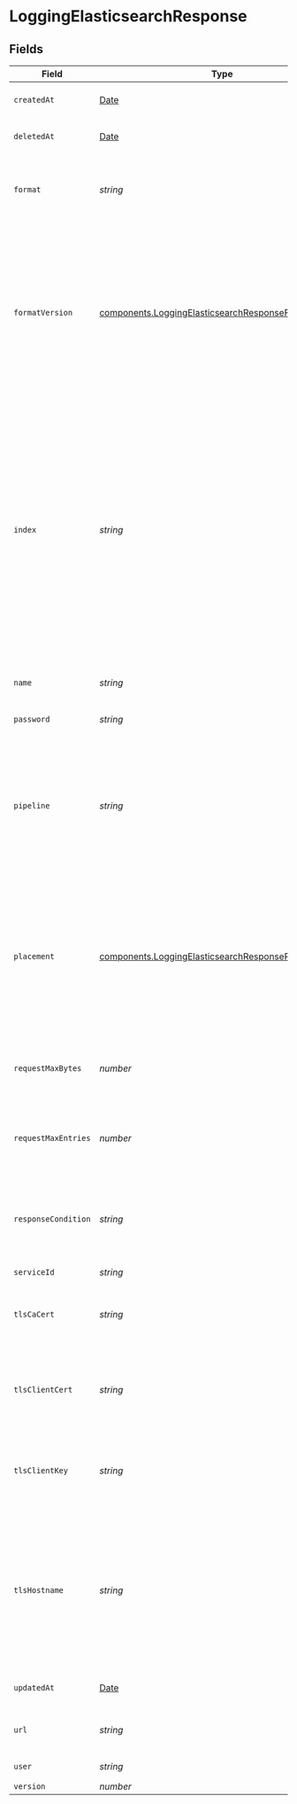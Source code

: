 # LoggingElasticsearchResponse


## Fields

| Field                                                                                                                                                                                                                                                                                                                                                                                                                                                  | Type                                                                                                                                                                                                                                                                                                                                                                                                                                                   | Required                                                                                                                                                                                                                                                                                                                                                                                                                                               | Description                                                                                                                                                                                                                                                                                                                                                                                                                                            | Example                                                                                                                                                                                                                                                                                                                                                                                                                                                |
| ------------------------------------------------------------------------------------------------------------------------------------------------------------------------------------------------------------------------------------------------------------------------------------------------------------------------------------------------------------------------------------------------------------------------------------------------------ | ------------------------------------------------------------------------------------------------------------------------------------------------------------------------------------------------------------------------------------------------------------------------------------------------------------------------------------------------------------------------------------------------------------------------------------------------------ | ------------------------------------------------------------------------------------------------------------------------------------------------------------------------------------------------------------------------------------------------------------------------------------------------------------------------------------------------------------------------------------------------------------------------------------------------------ | ------------------------------------------------------------------------------------------------------------------------------------------------------------------------------------------------------------------------------------------------------------------------------------------------------------------------------------------------------------------------------------------------------------------------------------------------------ | ------------------------------------------------------------------------------------------------------------------------------------------------------------------------------------------------------------------------------------------------------------------------------------------------------------------------------------------------------------------------------------------------------------------------------------------------------ |
| `createdAt`                                                                                                                                                                                                                                                                                                                                                                                                                                            | [Date](https://developer.mozilla.org/en-US/docs/Web/JavaScript/Reference/Global_Objects/Date)                                                                                                                                                                                                                                                                                                                                                          | :heavy_minus_sign:                                                                                                                                                                                                                                                                                                                                                                                                                                     | Date and time in ISO 8601 format.                                                                                                                                                                                                                                                                                                                                                                                                                      | 2020-04-09T18:14:30Z                                                                                                                                                                                                                                                                                                                                                                                                                                   |
| `deletedAt`                                                                                                                                                                                                                                                                                                                                                                                                                                            | [Date](https://developer.mozilla.org/en-US/docs/Web/JavaScript/Reference/Global_Objects/Date)                                                                                                                                                                                                                                                                                                                                                          | :heavy_minus_sign:                                                                                                                                                                                                                                                                                                                                                                                                                                     | Date and time in ISO 8601 format.                                                                                                                                                                                                                                                                                                                                                                                                                      | 2020-04-09T18:14:30Z                                                                                                                                                                                                                                                                                                                                                                                                                                   |
| `format`                                                                                                                                                                                                                                                                                                                                                                                                                                               | *string*                                                                                                                                                                                                                                                                                                                                                                                                                                               | :heavy_minus_sign:                                                                                                                                                                                                                                                                                                                                                                                                                                     | A Fastly [log format string](https://docs.fastly.com/en/guides/custom-log-formats). Must produce valid JSON that Elasticsearch can ingest.                                                                                                                                                                                                                                                                                                             |                                                                                                                                                                                                                                                                                                                                                                                                                                                        |
| `formatVersion`                                                                                                                                                                                                                                                                                                                                                                                                                                        | [components.LoggingElasticsearchResponseFormatVersion](../../../sdk/models/components/loggingelasticsearchresponseformatversion.md)                                                                                                                                                                                                                                                                                                                    | :heavy_minus_sign:                                                                                                                                                                                                                                                                                                                                                                                                                                     | The version of the custom logging format used for the configured endpoint. The logging call gets placed by default in `vcl_log` if `format_version` is set to `2` and in `vcl_deliver` if `format_version` is set to `1`.<br/>                                                                                                                                                                                                                         | 2                                                                                                                                                                                                                                                                                                                                                                                                                                                      |
| `index`                                                                                                                                                                                                                                                                                                                                                                                                                                                | *string*                                                                                                                                                                                                                                                                                                                                                                                                                                               | :heavy_minus_sign:                                                                                                                                                                                                                                                                                                                                                                                                                                     | The name of the Elasticsearch index to send documents (logs) to. The index must follow the Elasticsearch [index format rules](https://www.elastic.co/guide/en/elasticsearch/reference/current/indices-create-index.html). We support [strftime](https://www.man7.org/linux/man-pages/man3/strftime.3.html) interpolated variables inside braces prefixed with a pound symbol. For example, `#{%F}` will interpolate as `YYYY-MM-DD` with today's date. |                                                                                                                                                                                                                                                                                                                                                                                                                                                        |
| `name`                                                                                                                                                                                                                                                                                                                                                                                                                                                 | *string*                                                                                                                                                                                                                                                                                                                                                                                                                                               | :heavy_minus_sign:                                                                                                                                                                                                                                                                                                                                                                                                                                     | The name for the real-time logging configuration.                                                                                                                                                                                                                                                                                                                                                                                                      | test-log-endpoint                                                                                                                                                                                                                                                                                                                                                                                                                                      |
| `password`                                                                                                                                                                                                                                                                                                                                                                                                                                             | *string*                                                                                                                                                                                                                                                                                                                                                                                                                                               | :heavy_minus_sign:                                                                                                                                                                                                                                                                                                                                                                                                                                     | Basic Auth password.                                                                                                                                                                                                                                                                                                                                                                                                                                   |                                                                                                                                                                                                                                                                                                                                                                                                                                                        |
| `pipeline`                                                                                                                                                                                                                                                                                                                                                                                                                                             | *string*                                                                                                                                                                                                                                                                                                                                                                                                                                               | :heavy_minus_sign:                                                                                                                                                                                                                                                                                                                                                                                                                                     | The ID of the Elasticsearch ingest pipeline to apply pre-process transformations to before indexing. Learn more about creating a pipeline in the [Elasticsearch docs](https://www.elastic.co/guide/en/elasticsearch/reference/current/ingest.html).                                                                                                                                                                                                    |                                                                                                                                                                                                                                                                                                                                                                                                                                                        |
| `placement`                                                                                                                                                                                                                                                                                                                                                                                                                                            | [components.LoggingElasticsearchResponsePlacement](../../../sdk/models/components/loggingelasticsearchresponseplacement.md)                                                                                                                                                                                                                                                                                                                            | :heavy_minus_sign:                                                                                                                                                                                                                                                                                                                                                                                                                                     | Where in the generated VCL the logging call should be placed. If not set, endpoints with `format_version` of 2 are placed in `vcl_log` and those with `format_version` of 1 are placed in `vcl_deliver`.<br/>                                                                                                                                                                                                                                          | null                                                                                                                                                                                                                                                                                                                                                                                                                                                   |
| `requestMaxBytes`                                                                                                                                                                                                                                                                                                                                                                                                                                      | *number*                                                                                                                                                                                                                                                                                                                                                                                                                                               | :heavy_minus_sign:                                                                                                                                                                                                                                                                                                                                                                                                                                     | The maximum number of bytes sent in one request. Defaults `0` for unbounded.                                                                                                                                                                                                                                                                                                                                                                           |                                                                                                                                                                                                                                                                                                                                                                                                                                                        |
| `requestMaxEntries`                                                                                                                                                                                                                                                                                                                                                                                                                                    | *number*                                                                                                                                                                                                                                                                                                                                                                                                                                               | :heavy_minus_sign:                                                                                                                                                                                                                                                                                                                                                                                                                                     | The maximum number of logs sent in one request. Defaults `0` for unbounded.                                                                                                                                                                                                                                                                                                                                                                            |                                                                                                                                                                                                                                                                                                                                                                                                                                                        |
| `responseCondition`                                                                                                                                                                                                                                                                                                                                                                                                                                    | *string*                                                                                                                                                                                                                                                                                                                                                                                                                                               | :heavy_minus_sign:                                                                                                                                                                                                                                                                                                                                                                                                                                     | The name of an existing condition in the configured endpoint, or leave blank to always execute.                                                                                                                                                                                                                                                                                                                                                        | null                                                                                                                                                                                                                                                                                                                                                                                                                                                   |
| `serviceId`                                                                                                                                                                                                                                                                                                                                                                                                                                            | *string*                                                                                                                                                                                                                                                                                                                                                                                                                                               | :heavy_minus_sign:                                                                                                                                                                                                                                                                                                                                                                                                                                     | N/A                                                                                                                                                                                                                                                                                                                                                                                                                                                    | SU1Z0isxPaozGVKXdv0eY                                                                                                                                                                                                                                                                                                                                                                                                                                  |
| `tlsCaCert`                                                                                                                                                                                                                                                                                                                                                                                                                                            | *string*                                                                                                                                                                                                                                                                                                                                                                                                                                               | :heavy_minus_sign:                                                                                                                                                                                                                                                                                                                                                                                                                                     | A secure certificate to authenticate a server with. Must be in PEM format.                                                                                                                                                                                                                                                                                                                                                                             |                                                                                                                                                                                                                                                                                                                                                                                                                                                        |
| `tlsClientCert`                                                                                                                                                                                                                                                                                                                                                                                                                                        | *string*                                                                                                                                                                                                                                                                                                                                                                                                                                               | :heavy_minus_sign:                                                                                                                                                                                                                                                                                                                                                                                                                                     | The client certificate used to make authenticated requests. Must be in PEM format.                                                                                                                                                                                                                                                                                                                                                                     |                                                                                                                                                                                                                                                                                                                                                                                                                                                        |
| `tlsClientKey`                                                                                                                                                                                                                                                                                                                                                                                                                                         | *string*                                                                                                                                                                                                                                                                                                                                                                                                                                               | :heavy_minus_sign:                                                                                                                                                                                                                                                                                                                                                                                                                                     | The client private key used to make authenticated requests. Must be in PEM format.                                                                                                                                                                                                                                                                                                                                                                     |                                                                                                                                                                                                                                                                                                                                                                                                                                                        |
| `tlsHostname`                                                                                                                                                                                                                                                                                                                                                                                                                                          | *string*                                                                                                                                                                                                                                                                                                                                                                                                                                               | :heavy_minus_sign:                                                                                                                                                                                                                                                                                                                                                                                                                                     | The hostname to verify the server's certificate. This should be one of the Subject Alternative Name (SAN) fields for the certificate. Common Names (CN) are not supported.                                                                                                                                                                                                                                                                             |                                                                                                                                                                                                                                                                                                                                                                                                                                                        |
| `updatedAt`                                                                                                                                                                                                                                                                                                                                                                                                                                            | [Date](https://developer.mozilla.org/en-US/docs/Web/JavaScript/Reference/Global_Objects/Date)                                                                                                                                                                                                                                                                                                                                                          | :heavy_minus_sign:                                                                                                                                                                                                                                                                                                                                                                                                                                     | Date and time in ISO 8601 format.                                                                                                                                                                                                                                                                                                                                                                                                                      | 2020-04-09T18:14:30Z                                                                                                                                                                                                                                                                                                                                                                                                                                   |
| `url`                                                                                                                                                                                                                                                                                                                                                                                                                                                  | *string*                                                                                                                                                                                                                                                                                                                                                                                                                                               | :heavy_minus_sign:                                                                                                                                                                                                                                                                                                                                                                                                                                     | The URL to stream logs to. Must use HTTPS.                                                                                                                                                                                                                                                                                                                                                                                                             |                                                                                                                                                                                                                                                                                                                                                                                                                                                        |
| `user`                                                                                                                                                                                                                                                                                                                                                                                                                                                 | *string*                                                                                                                                                                                                                                                                                                                                                                                                                                               | :heavy_minus_sign:                                                                                                                                                                                                                                                                                                                                                                                                                                     | Basic Auth username.                                                                                                                                                                                                                                                                                                                                                                                                                                   |                                                                                                                                                                                                                                                                                                                                                                                                                                                        |
| `version`                                                                                                                                                                                                                                                                                                                                                                                                                                              | *number*                                                                                                                                                                                                                                                                                                                                                                                                                                               | :heavy_minus_sign:                                                                                                                                                                                                                                                                                                                                                                                                                                     | N/A                                                                                                                                                                                                                                                                                                                                                                                                                                                    | 1                                                                                                                                                                                                                                                                                                                                                                                                                                                      |